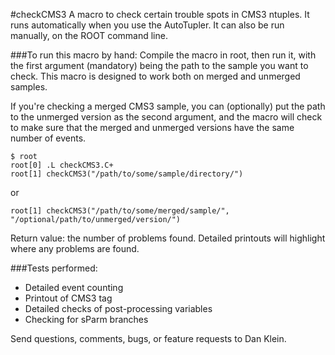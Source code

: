 #checkCMS3
A macro to check certain trouble spots in CMS3 ntuples. It runs automatically when you use the AutoTupler. It can also be run manually, on the ROOT command line.

###To run this macro by hand:
Compile the macro in root, then run it, with the first argument (mandatory) being the path to the sample you want to check. This macro is designed to work both on merged and unmerged samples.

If you're checking a merged CMS3 sample, you can (optionally) put the path to the unmerged version as the second argument, and the macro will check to make sure that the merged and unmerged versions have the same number of events.

```
$ root
root[0] .L checkCMS3.C+
root[1] checkCMS3("/path/to/some/sample/directory/")
```
or
```
root[1] checkCMS3("/path/to/some/merged/sample/", "/optional/path/to/unmerged/version/")
```

Return value: the number of problems found.
Detailed printouts will highlight where any problems are found.

###Tests performed:
  - Detailed event counting
  - Printout of CMS3 tag
  - Detailed checks of post-processing variables
  - Checking for sParm branches

Send questions, comments, bugs, or feature requests to Dan Klein.
